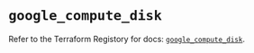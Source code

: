 # `google_compute_disk`

Refer to the Terraform Registory for docs: [`google_compute_disk`](https://www.terraform.io/docs/providers/google-beta/r/google_compute_disk).
